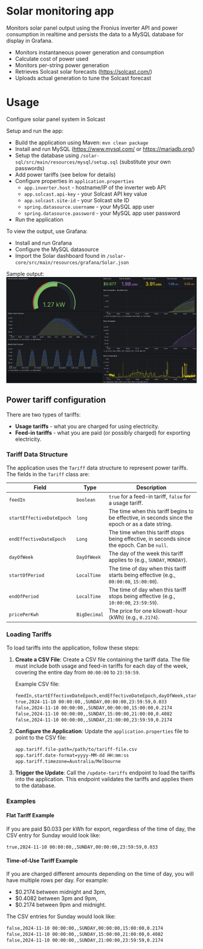 # Solar monitoring app
Monitors solar panel output using the Fronius inverter API and power consumption in realtime and 
persists the data to a MySQL database for display in Grafana.

* Monitors instantaneous power generation and consumption
* Calculate cost of power used
* Monitors per-string power generation
* Retrieves Solcast solar forecasts (https://solcast.com/)
* Uploads actual generation to tune the Solcast forecast

# Usage
Configure solar panel system in Solcast

Setup and run the app:
* Build the application using Maven: `mvn clean package`
* Install and run MySQL (https://www.mysql.com/ or https://mariadb.org/)
* Setup the database using `/solar-sql/src/main/resources/mysql/setup.sql` (substitute your own passwords)
* Add power tariffs (see below for details)
* Configure properties in `application.properties`
  * `app.inverter.host` - hostname/IP of the inverter web API
  * `app.solcast.api-key` - your Solcast API key value
  * `app.solcast.site-id` - your Solcast site ID
  * `spring.datasource.username` - your MySQL app user
  * `spring.datasource.password` - your MySQL app user password
* Run the application

To view the output, use Grafana:
* Install and run Grafana
* Configure the MySQL datasource
* Import the Solar dashboard found in `/solar-core/src/main/resources/grafana/Solar.json`

Sample output:
![Grafana dashboard](grafana-dashboard-hd.webp)

## Power tariff configuration
There are two types of tariffs:
* **Usage tariffs** - what you are charged for using electricity.
* **Feed-in tariffs** - what you are paid (or possibly charged) for exporting electricity.

### Tariff Data Structure
The application uses the `Tariff` data structure to represent power tariffs. The fields in the `Tariff` class are:

| Field                     | Type         | Description                                                                                     |
|---------------------------|--------------|-------------------------------------------------------------------------------------------------|
| `feedIn`                  | `boolean`    | `true` for a feed-in tariff, `false` for a usage tariff.                                        |
| `startEffectiveDateEpoch` | `long`       | The time when this tariff begins to be effective, in seconds since the epoch or as a date string. |
| `endEffectiveDateEpoch`   | `Long`       | The time when this tariff stops being effective, in seconds since the epoch. Can be `null`.     |
| `dayOfWeek`               | `DayOfWeek`  | The day of the week this tariff applies to (e.g., `SUNDAY`, `MONDAY`).                         |
| `startOfPeriod`           | `LocalTime`  | The time of day when this tariff starts being effective (e.g., `00:00:00`, `15:00:00`).         |
| `endOfPeriod`             | `LocalTime`  | The time of day when this tariff stops being effective (e.g., `10:00:00`, `23:59:59`).          |
| `pricePerKwh`             | `BigDecimal` | The price for one kilowatt-hour (kWh) (e.g., `0.2174`).                                         |

### Loading Tariffs
To load tariffs into the application, follow these steps:

1. **Create a CSV File**:
   Create a CSV file containing the tariff data. The file must include both usage and feed-in tariffs for each day of the week, covering the entire day from `00:00:00` to `23:59:59`.

   Example CSV file:
   ```csv
   feedIn,startEffectiveDateEpoch,endEffectiveDateEpoch,dayOfWeek,startOfPeriod,endOfPeriod,pricePerKwh
   true,2024-11-10 00:00:00,,SUNDAY,00:00:00,23:59:59,0.033
   false,2024-11-10 00:00:00,,SUNDAY,00:00:00,15:00:00,0.2174
   false,2024-11-10 00:00:00,,SUNDAY,15:00:00,21:00:00,0.4082
   false,2024-11-10 00:00:00,,SUNDAY,21:00:00,23:59:59,0.2174
   ```

2. **Configure the Application**:
   Update the `application.properties` file to point to the CSV file:
   ```properties
   app.tariff.file-path=/path/to/tariff-file.csv
   app.tariff.date-format=yyyy-MM-dd HH:mm:ss
   app.tariff.timezone=Australia/Melbourne
   ```

3. **Trigger the Update**:
   Call the `/update-tariffs` endpoint to load the tariffs into the application. This endpoint validates the tariffs and applies them to the database.

### Examples
#### Flat Tariff Example
If you are paid $0.033 per kWh for export, regardless of the time of day, the CSV entry for Sunday would look like:
```csv
true,2024-11-10 00:00:00,,SUNDAY,00:00:00,23:59:59,0.033
```

#### Time-of-Use Tariff Example
If you are charged different amounts depending on the time of day, you will have multiple rows per day. For example:
- $0.2174 between midnight and 3pm,
- $0.4082 between 3pm and 9pm,
- $0.2174 between 9pm and midnight.

The CSV entries for Sunday would look like:
```csv
false,2024-11-10 00:00:00,,SUNDAY,00:00:00,15:00:00,0.2174
false,2024-11-10 00:00:00,,SUNDAY,15:00:00,21:00:00,0.4082
false,2024-11-10 00:00:00,,SUNDAY,21:00:00,23:59:59,0.2174
```
